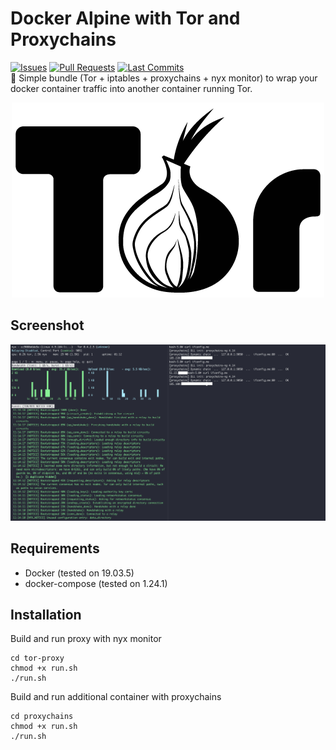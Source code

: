 # Docker Alpine with Tor and Proxychains
[![Issues](https://img.shields.io/github/issues/manmolecular/alpine-tor-proxychains)](https://github.com/manmolecular/alpine-tor-proxychains/issues)
[![Pull Requests](https://img.shields.io/github/issues-pr/manmolecular/alpine-tor-proxychains)](https://github.com/manmolecular/alpine-tor-proxychains/pulls)
[![Last Commits](https://img.shields.io/github/last-commit/manmolecular/alpine-tor-proxychains)](https://github.com/manmolecular/alpine-tor-proxychains/commits/master)  
:bust_in_silhouette: Simple bundle (Tor + iptables + proxychains + nyx monitor) to wrap your docker container traffic into another container running Tor.

<p align="center">
  <img src="https://raw.githubusercontent.com/manmolecular/alpine-tor-proxychains/master/assets/tor-logo.png?raw=true">
</p>  

## Screenshot

<p align="center">
  <img src="https://raw.githubusercontent.com/manmolecular/alpine-tor-proxychains/master/assets/screenshot.jpg">
</p>  

## Requirements
- Docker (tested on 19.03.5)  
- docker-compose (tested on 1.24.1)  

## Installation
Build and run proxy with nyx monitor
```
cd tor-proxy
chmod +x run.sh
./run.sh
```
Build and run additional container with proxychains
```
cd proxychains
chmod +x run.sh
./run.sh
```
